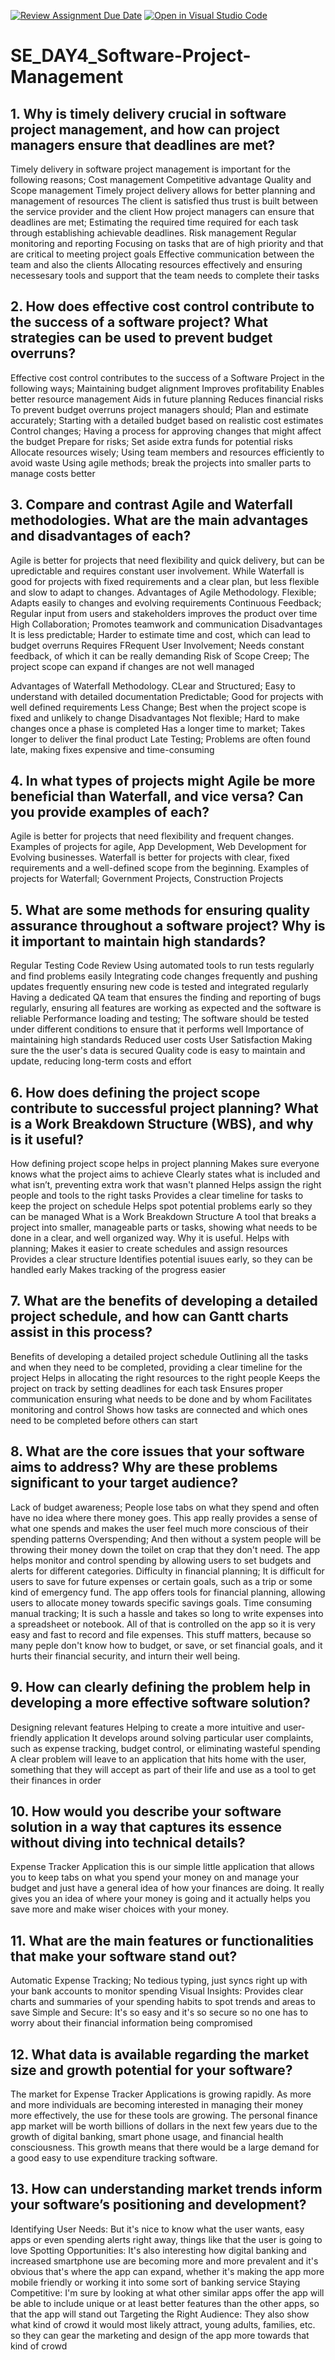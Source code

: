 [![Review Assignment Due Date](https://classroom.github.com/assets/deadline-readme-button-22041afd0340ce965d47ae6ef1cefeee28c7c493a6346c4f15d667ab976d596c.svg)](https://classroom.github.com/a/9pw6JKcu)
[![Open in Visual Studio Code](https://classroom.github.com/assets/open-in-vscode-2e0aaae1b6195c2367325f4f02e2d04e9abb55f0b24a779b69b11b9e10269abc.svg)](https://classroom.github.com/online_ide?assignment_repo_id=15666774&assignment_repo_type=AssignmentRepo)
# SE_DAY4_Software-Project-Management
## 1. Why is timely delivery crucial in software project management, and how can project managers ensure that deadlines are met?
Timely delivery in software project management is important for the following reasons; 
   Cost management
   Competitive advantage
   Quality and Scope management
   Timely project delivery allows for better planning and management of resources
   The client is satisfied thus trust is built between the service provider and the client
How project managers can ensure that deadlines are met;
   Estimating the required time required for each task through establishing achievable deadlines.
   Risk management
   Regular monitoring and reporting
   Focusing on tasks that are of high priority and that are critical to meeting project goals
   Effective communication between the team and also the clients
   Allocating resources effectively and ensuring necessesary tools and support that the team needs to complete their tasks

## 2. How does effective cost control contribute to the success of a software project? What strategies can be used to prevent budget overruns?
Effective cost control contributes to the success of a Software Project in the following ways;
   Maintaining budget alignment
   Improves profitability
   Enables better resource management
   Aids in future planning
   Reduces financial risks
To prevent budget overruns project managers should;
   Plan and estimate accurately; Starting with a detailed budget based on realistic cost estimates
   Control changes; Having a process for approving changes that might affect the budget
   Prepare for risks; Set aside extra funds for potential risks
   Allocate resources wisely; Using team members and resources efficiently to avoid waste
   Using agile methods; break the projects into smaller parts to manage costs better

   
## 3. Compare and contrast Agile and Waterfall methodologies. What are the main advantages and disadvantages of each?
Agile is better for projects that need flexibility and quick delivery, but can be upredictable and requires constant user involvement. While Waterfall is good for projects with fixed requirements and a clear plan, but less flexible and slow to adapt to changes.
   Advantages of Agile Methodology.
     Flexible; Adapts easily to changes and evolving requirements
     Continuous Feedback; Regular input from users and stakeholders improves the product over time
     High Collaboration; Promotes teamwork and communication
   Disadvantages
     It is less predictable; Harder to estimate time and cost, which can lead to budget overruns
     Requires FRequent User Involvement; Needs constant feedback, of which it can be really demanding
     Risk of Scope Creep; The project scope can expand if changes are not well managed

  Advantages of Waterfall Methodology.
    CLear and Structured; Easy to understand with detailed documentation
    Predictable; Good for projects with well defined requirements
    Less Change; Best when the project scope is fixed and unlikely to change
  Disadvantages
    Not flexible; Hard to make changes once a phase is completed
    Has a longer time to market; Takes longer to deliver the final product
    Late Testing; Problems are often found late, making fixes expensive and time-consuming

## 4. In what types of projects might Agile be more beneficial than Waterfall, and vice versa? Can you provide examples of each?
Agile is better for projects that need flexibility and frequent changes. Examples of projects for agile, App Development, Web Development for Evolving businesses.
Waterfall is better for projects with clear, fixed requirements and a well-defined scope from the beginning. Examples of projects for Waterfall; Government Projects, Construction Projects

## 5. What are some methods for ensuring quality assurance throughout a software project? Why is it important to maintain high standards?
Regular Testing
Code Review
Using automated tools to run tests regularly and find problems easily
Integrating code changes frequently and pushing updates frequently ensuring new code is tested and integrated regularly
Having a dedicated QA team that ensures the finding and reporting of bugs regularly, ensuring all features are working as expected and the software is reliable
Performance loading and testing; The software should be tested under different conditions to ensure that it performs well
  Importance of maintaining high standards
    Reduced user costs
    User Satisfaction
    Making sure the the user's data is secured
    Quality code is easy to maintain and update, reducing long-term costs and effort
  

## 6. How does defining the project scope contribute to successful project planning? What is a Work Breakdown Structure (WBS), and why is it useful?
How defining project scope helps in project planning
  Makes sure everyone knows what the project aims to achieve
  Clearly states what is included and what isn’t, preventing extra work that wasn't planned
  Helps assign the right people and tools to the right tasks
  Provides a clear timeline for tasks to keep the project on schedule
  Helps spot potential problems early so they can be managed
   What is a Work Breakdown Structure
      A tool that breaks a project into smaller, manageable parts or tasks, showing what needs to be done in a clear, and well organized way.
        Why it is useful. 
          Helps with planning; Makes it easier to create schedules and assign resources
          Provides a clear structure
          Identifies potential isuues early, so they can be handled early
          Makes tracking of the progress easier

## 7. What are the benefits of developing a detailed project schedule, and how can Gantt charts assist in this process?
Benefits of developing a detailed project schedule
  Outlining all the tasks and when they need to be completed, providing a clear timeline for the project
  Helps in allocating the right resources to the right people
  Keeps the project on track by setting deadlines for each task
  Ensures proper communication ensuring what needs to be done and by whom
  Facilitates monitoring and control
  Shows how tasks are connected and which ones need to be completed before others can start

  
## 8. What are the core issues that your software aims to address? Why are these problems significant to your target audience?
Lack of budget awareness; People lose tabs on what they spend and often have no idea where there money goes. This app really provides a sense of what one spends and makes the user feel much more conscious of their spending patterns
Overspending; And then without a system people will be throwing their money down the toilet on crap that they don't need. The app helps monitor and control spending by allowing users to set budgets and alerts for different categories.
Difficulty in financial planning; It is difficult for users to save for future expenses or certain goals, such as a trip or some kind of emergency fund. The app offers tools for financial planning, allowing users to allocate money towards specific savings goals.
Time consuming manual tracking; It is such a hassle and takes so long to write expenses into a spreadsheet or notebook. All of that is controlled on the app so it is very easy and fast to record and file expenses.
This stuff matters, because so many peple don't know how to budget, or save, or set financial goals, and it hurts their financial security, and inturn their well being.

## 9. How can clearly defining the problem help in developing a more effective software solution?
Designing relevant features
Helping to create a more intuitive and user-friendly application
It develops around solving particular user complaints, such as expense tracking, budget control, or eliminating wasteful spending
A clear problem will leave to an application that hits home with the user, something that they will accept as part of their life and use as a tool to get their finances in order

## 10. How would you describe your software solution in a way that captures its essence without diving into technical details?
Expense Tracker Application this is our simple little application that allows you to keep tabs on what you spend your money on and manage your budget and just have a general idea of how your finances are doing. It really gives you an idea of where your money is going and it actually helps you save more and make wiser choices with your money.

## 11. What are the main features or functionalities that make your software stand out?
Automatic Expense Tracking; No tedious typing, just syncs right up with your bank accounts to monitor spending
Visual Insights: Provides clear charts and summaries of your spending habits to spot trends and areas to save
Simple and Secure: It's so easy and it's so secure so no one has to worry about their financial information being compromised

## 12. What data is available regarding the market size and growth potential for your software?
The market for Expense Tracker Applications is growing rapidly. As more and more individuals are becoming interested in managing their money more effectively, the use for these tools are growing. The personal finance app market will be worth billions of dollars in the next few years due to the growth of digital banking, smart phone usage, and financial health consciousness. This growth means that there would be a large demand for a good easy to use expenditure tracking software.

## 13. How can understanding market trends inform your software’s positioning and development?
Identifying User Needs: But it's nice to know what the user wants, easy apps or even spending alerts right away, things like that the user is going to love
Spotting Opportunities: It's also interesting how digital banking and increased smartphone use are becoming more and more prevalent and it's obvious that's where the app can expand, whether it's making the app more mobile friendly or working it into some sort of banking service
Staying Competitive: I'm sure by looking at what other similar apps offer the app will be able to include unique or at least better features than the other apps, so that the app will stand out
Targeting the Right Audience: They also show what kind of crowd it would most likely attract, young adults, families, etc. so they can gear the marketing and design of the app more towards that kind of crowd

